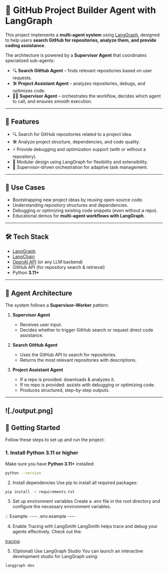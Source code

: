 # 🤖 GitHub Project Builder Agent with LangGraph

This project implements a **multi-agent system** using [LangGraph](https://github.com/langchain-ai/langgraph), designed to help users **search GitHub for repositories, analyze them, and provide coding assistance**.  

The architecture is powered by a **Supervisor Agent** that coordinates specialized sub-agents:
- 🔍 **Search GitHub Agent** – finds relevant repositories based on user requests.  
- 🛠️ **Project Assistant Agent** – analyzes repositories, debugs, and optimizes code.  
- 👨‍💼 **Supervisor Agent** – orchestrates the workflow, decides which agent to call, and ensures smooth execution.  

---

## 🚀 Features
- 🔍 Search for GitHub repositories related to a project idea.  
- 🛠️ Analyze project structure, dependencies, and code quality.  
- ⚡ Provide debugging and optimization support (with or without a repository).  
- 🧩 Modular design using LangGraph for flexibility and extensibility.  
- 🧠 Supervisor-driven orchestration for adaptive task management.  

---

## 📌 Use Cases
- Bootstrapping new project ideas by reusing open-source code.  
- Understanding repository structures and dependencies.  
- Debugging or optimizing existing code snippets (even without a repo).  
- Educational demos for **multi-agent workflows with LangGraph**.  

---

## 🛠️ Tech Stack
- [LangGraph](https://github.com/langchain-ai/langgraph)  
- [LangChain](https://www.langchain.com/)  
- [OpenAI API](https://platform.openai.com/) (or any LLM backend)  
- GitHub API (for repository search & retrieval)  
- Python **3.11+**  

---

## 🧠 Agent Architecture
The system follows a **Supervisor–Worker** pattern:

1. **Supervisor Agent**  
   - Receives user input.  
   - Decides whether to trigger GitHub search or request direct code assistance.  

2. **Search GitHub Agent**  
   - Uses the GitHub API to search for repositories.  
   - Returns the most relevant repositories with descriptions.  

3. **Project Assistant Agent**  
   - If a repo is provided: downloads & analyzes it.  
   - If no repo is provided: assists with debugging or optimizing code.  
   - Produces structured, step-by-step outputs.  

----------------------------------------------------------------------------------------------------------
![./output.png]
----------------------------------------------------------------------------------------------------------

## 🚀 Getting Started

Follow these steps to set up and run the project:

### 1. Install Python 3.11 or higher
Make sure you have **Python 3.11+** installed:

```bash
python --version
```

2. Install dependencies
Use pip to install all required packages:

```bash
pip install -r requirements.txt
```
3. Set up environment variables
Create a .env file in the root directory and configure the necessary environment variables.

💡 Example:
---- .env.example ----


4. Enable Tracing with LangSmith
LangSmith helps trace and debug your agents effectively.
Check out the:

[tracing](https://docs.smith.langchain.com/concepts/tracing).

5. (Optional) Use LangGraph Studio
You can launch an interactive development studio for LangGraph using:

```bash
langgraph dev
```